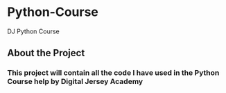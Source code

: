 # Python-Course
DJ Python Course

## About the Project

### This project will contain all the code I have used in the Python Course help by Digital Jersey Academy
